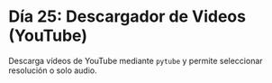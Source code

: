 # Día 25: Descargador de Videos (YouTube)

Descarga vídeos de YouTube mediante `pytube` y permite seleccionar resolución o solo audio.